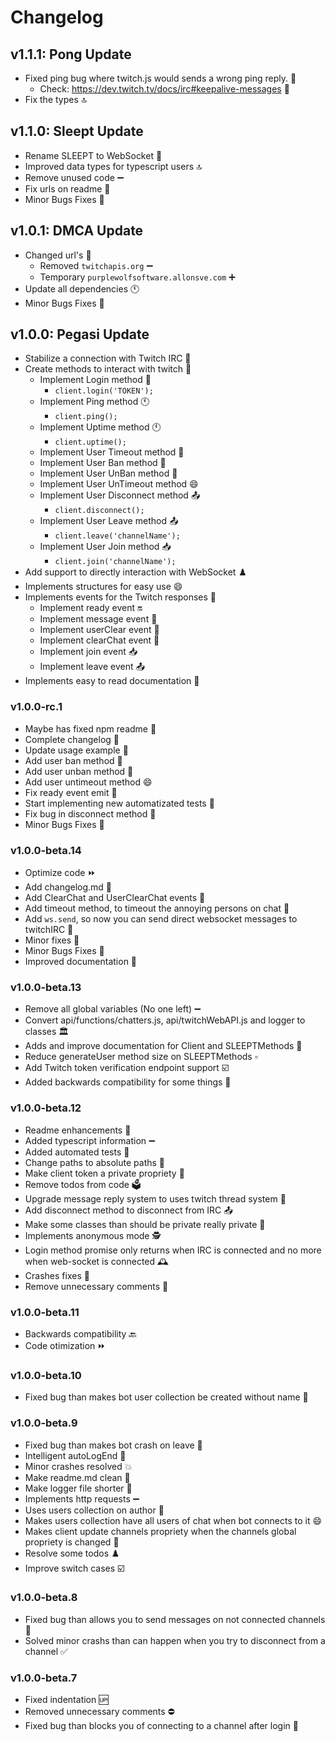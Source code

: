 # Changelog

## v1.1.1: Pong Update
- Fixed ping bug where twitch.js would sends a wrong ping reply. 🐜
  - Check: https://dev.twitch.tv/docs/irc#keepalive-messages 📖
- Fix the types 🔝

## v1.1.0: Sleept Update

- Rename SLEEPT to WebSocket 📝
- Improved data types for typescript users 🔝
- Remove unused code ➖
- Fix urls on readme 📖
- Minor Bugs Fixes 🐜

## v1.0.1: DMCA Update

- Changed url's 📝
  - Removed `twitchapis.org` ➖
  - Temporary `purplewolfsoftware.allonsve.com` ➕
- Update all dependencies 🕚
- Minor Bugs Fixes 🐜

## v1.0.0: Pegasi Update

- Stabilize a connection with Twitch IRC 🥳
- Create methods to interact with twitch 🧠
  - Implement Login method 💫
    - `client.login('TOKEN');`
  - Implement Ping method 🕚
    - `client.ping();`
  - Implement Uptime method 🕚
    - `client.uptime();`
  - Implement User Timeout method 🔴
  - Implement User Ban method 🔴
  - Implement User UnBan method 🥳
  - Implement User UnTimeout method 😄
  - Implement User Disconnect method 📤
    - `client.disconnect();`
  - Implement User Leave method 📤
    - `client.leave('channelName');`
  - Implement User Join method 📥
    - `client.join('channelName');`
- Add support to directly interaction with WebSocket ♟️
- Implements structures for easy use 😄
- Implements events for the Twitch responses 🔔
  - Implement ready event 🔛
  - Implement message event 🔔
  - Implement userClear event 🧹
  - Implement clearChat event 🧹
  - Implement join event 📥
  - Implement leave event 📤
- Implements easy to read documentation 📖

### v1.0.0-rc.1

- Maybe has fixed npm readme 📖
- Complete changelog 💌
- Update usage example 📑
- Add user ban method 🔴
- Add user unban method 🥳
- Add user untimeout method 😄
- Fix ready event emit 🔔
- Start implementing new automatizated tests 🧪
- Fix bug in disconnect method 💫
- Minor Bugs Fixes 🐜

### v1.0.0-beta.14

- Optimize code ⏩
- Add changelog\.md 📑
- Add ClearChat and UserClearChat events 🔔
- Add timeout method, to timeout the annoying persons on chat 🔴
- Add `ws.send`, so now you can send direct websocket messages to twitchIRC 💌
- Minor fixes 🔹
- Minor Bugs Fixes 🐜
- Improved documentation 📖

### v1.0.0-beta.13

- Remove all global variables (No one left) ➖
- Convert api/functions/chatters.js, api/twitchWebAPI.js and logger to classes 🏛️
- Adds and improve documentation for Client and SLEEPTMethods 📕
- Reduce generateUser method size on SLEEPTMethods ▫️
- Add Twitch token verification endpoint support ☑️
- Added backwards compatibility for some things 👴

### v1.0.0-beta.12

- Readme enhancements 💫
- Added typescript information ➖
- Added automated tests 🧪
- Change paths to absolute paths 📑
- Make client token a private propriety 🚫
- Remove todos from code 🗳️
- Upgrade message reply system to uses twitch thread system 🧵
- Add disconnect method to disconnect from IRC 📤
- Make some classes than should be private really private 🔴
- Implements anonymous mode 🕵️
- Login method promise only returns when IRC is connected and no more when web-socket is connected 🕰️
- Crashes fixes 📕
- Remove unnecessary comments 🐸

### v1.0.0-beta.11

- Backwards compatibility 🔙
- Code otimization ⏩

### v1.0.0-beta.10

- Fixed bug than makes bot user collection be created without name 🐛

### v1.0.0-beta.9

- Fixed bug than makes bot crash on leave 🐛
- Intelligent autoLogEnd 🧠
- Minor crashes resolved 💥
- Make readme\.md clean 🧼
- Make logger file shorter 🔹
- Implements http requests ➖
- Uses users collection on author 💠
- Makes users collection have all users of chat when bot connects to it 😄
- Makes client update channels propriety when the channels global propriety  is changed 🥳
- Resolve some todos ♟️
- Improve switch cases ☑️

### v1.0.0-beta.8

- Fixed bug than allows you to send messages on not connected channels 🐛
- Solved minor crashs than can happen when you try to disconnect from a channel ✅

### v1.0.0-beta.7

- Fixed indentation 🆙
- Removed unnecessary comments ⛔
- Fixed bug than blocks you of connecting to a channel after login 🐛
